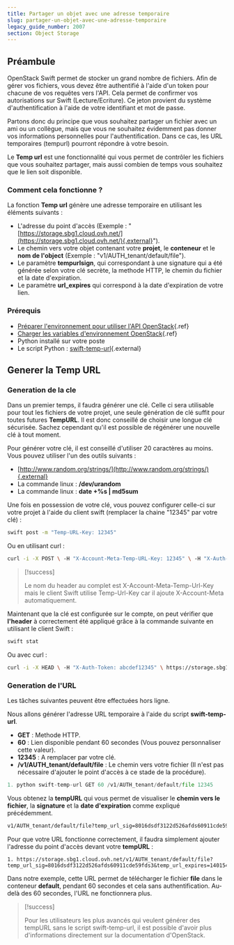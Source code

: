 ```yaml
---
title: Partager un objet avec une adresse temporaire
slug: partager-un-objet-avec-une-adresse-temporaire
legacy_guide_number: 2007
section: Object Storage
---
```



## Préambule
OpenStack Swift permet de stocker un grand nombre de fichiers. Afin de gérer vos fichiers, vous devez être authentifié à l'aide d'un token pour chacune de vos requêtes vers l'API. Cela permet de confirmer vos autorisations sur Swift (Lecture/Ecriture). Ce jeton provient du système d'authentification à l'aide de votre identifiant et mot de passe.

Partons donc du principe que vous souhaitez partager un fichier avec un ami ou un collègue, mais que vous ne souhaitez évidemment pas donner vos informations personnelles pour l'authentification. Dans ce cas, les URL temporaires (tempurl) pourront répondre à votre besoin.

Le **Temp url** est une fonctionnalité qui vous permet de contrôler les fichiers que vous souhaitez partager, mais aussi combien de temps vous souhaitez que le lien soit disponible.


### Comment cela fonctionne ?
La fonction **Temp url** génère une adresse temporaire en utilisant les éléments suivants :

- L'adresse du point d'accès (Exemple : "[https://storage.sbg1.cloud.ovh.net/](https://storage.sbg1.cloud.ovh.net/){.external}").
- Le chemin vers votre objet contenant votre **projet**, le **conteneur** et le **nom de l'object** (Exemple : "v1/AUTH_tenant/default/file").
- Le paramètre **tempurlsign**, qui correspondant à une signature qui a été générée selon votre clé secrète, la methode HTTP, le chemin du fichier et la date d'expiration.
- Le paramètre **url_expires** qui correspond à la date d'expiration de votre lien.


### Prérequis
- [Préparer l'environnement pour utiliser l'API OpenStack]({legacy}1851){.ref}
- [Charger les variables d'environnement OpenStack]({legacy}1852){.ref}
- Python installé sur votre poste
- Le script Python : [swift-temp-url](https://raw.githubusercontent.com/openstack/swift/master/bin/swift-temp-url){.external}


## Generer la Temp URL

### Generation de la cle
Dans un premier temps, il faudra générer une clé. Celle ci sera utilisable pour tout les fichiers de votre projet, une seule génération de clé suffit pour toutes futures **TempURL**. Il est donc conseillé de choisir une longue clé sécurisée. Sachez cependant qu'il est possible de régénérer une nouvelle clé à tout moment.

Pour générer votre clé, il est conseillé d'utiliser 20 caractères au moins. Vous pouvez utiliser l'un des outils suivants :

- [http://www.random.org/strings/](http://www.random.org/strings/){.external}
- La commande linux : **/dev/urandom**
- La commande linux : **date +%s | md5sum**

Une fois en possession de votre clé, vous pouvez configurer celle-ci sur votre projet à l'aide du client swift (remplacer la chaine "12345" par votre clé) :


```bash
swift post -m "Temp-URL-Key: 12345"
```

Ou en utilisant curl :


```bash
curl -i -X POST \ -H "X-Account-Meta-Temp-URL-Key: 12345" \ -H "X-Auth-Token: abcdef12345" \ https://storage.sbg1.cloud.ovh.net/v1/AUTH_ProjectID
```



> [!success]
>
> Le nom du header au complet est  X-Account-Meta-Temp-Url-Key  mais le client Swift utilise  Temp-Url-Key  car il ajoute  X-Account-Meta automatiquement.
> 

Maintenant que la clé est configurée sur le compte, on peut vérifier que **l'header** à correctement été appliqué grâce à la commande suivante en utilisant le client Swift :


```bash
swift stat
```

Ou avec curl :


```bash
curl -i -X HEAD \ -H "X-Auth-Token: abcdef12345" \ https://storage.sbg1.cloud.ovh.net/v1/AUTH_ProjectID
```


### Generation de l'URL
Les tâches suivantes peuvent être effectuées hors ligne.

Nous allons générer l'adresse URL temporaire à l'aide du script  **swift-temp-url**.

- **GET** : Methode HTTP.
- **60** : Lien disponible pendant 60 secondes (Vous pouvez personnaliser cette valeur).
- **12345** : A remplacer par votre clé.
- **/v1/AUTH_tenant/default/file** : Le chemin vers votre fichier (Il n'est pas nécessaire d'ajouter le point d'accès à ce stade de la procédure).


```python
1. python swift-temp-url GET 60 /v1/AUTH_tenant/default/file 12345
```

Vous obtenez la **tempURL** qui vous permet de visualiser le **chemin vers le fichier**, la **signature** et la **date d'expiration** comme expliqué précédemment.


```bash
v1/AUTH_tenant/default/file?temp_url_sig=8016dsdf3122d526afds60911cde59fds3&temp_url_expires=1401548543
```

Pour que votre URL fonctionne correctement, il faudra simplement ajouter l'adresse du point d'accès devant votre **tempURL** :


```None
1. https://storage.sbg1.cloud.ovh.net/v1/AUTH_tenant/default/file?temp_url_sig=8016dsdf3122d526afds60911cde59fds3&temp_url_expires=1401548543
```

Dans notre exemple, cette URL permet de télécharger le fichier **file** dans le conteneur **default**, pendant 60 secondes et cela sans authentification. Au-delà des 60 secondes, l'URL ne fonctionnera plus.



> [!success]
>
> Pour les utilisateurs les plus avancés qui veulent générer des tempURL sans le script swift-temp-url,
> il est possible d'avoir plus d'informations directement sur la documentation d'OpenStack.
> 
